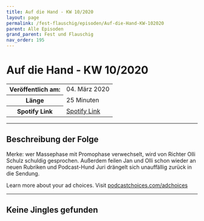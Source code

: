 ```yaml
---
title: Auf die Hand - KW 10/2020
layout: page
permalink: /fest-flauschig/episoden/Auf-die-Hand-KW-102020
parent: Alle Episoden
grand_parent: Fest und Flauschig
nav_order: 195
---
```


# Auf die Hand - KW 10/2020
<table class="resp-table dcf-table dcf-table-responsive dcf-table-bordered dcf-table-striped dcf-w-100%">
                    <tbody>
                        <tr>
                            <th scope="row">Veröffentlich am:</th>
                            <td data-label="Veröffentlich am:">04. März 2020</td>
                        </tr>
                        <tr>
                            <th scope="row">Länge </th>
                            <td data-label="Länge ">25 Minuten</td>
                        </tr><tr>
                                <th scope="row">Spotify Link</th>
                                <td data-label="Spotify Link"><a href="https://open.spotify.com/episode/3QCUhUCh5PMvpR7pR3mi5D">Spotify Link</a></td>
                            </tr></tbody>
                </table>

***

## Beschreibung der Folge

<div>
Merke: wer Massephase mit Promophase verwechselt, wird von Richter Olli Schulz schuldig gesprochen. Außerdem feilen Jan und Olli schon wieder an neuen Rubriken und Podcast-Hund Juri drängelt sich unauffällig zurück in die Sendung.<p> </p><p>Learn more about your ad choices. Visit <a href="https://podcastchoices.com/adchoices">podcastchoices.com/adchoices</a></p>  
</div>

***

## Keine Jingles gefunden